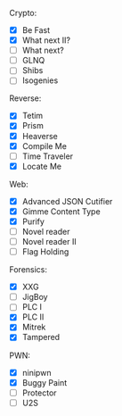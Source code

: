 Crypto:
- [x] Be Fast 
- [x] What next II? 
- [ ] What next? 
- [ ] GLNQ 
- [ ] Shibs 
- [ ] Isogenies 

Reverse:
- [x] Tetim 
- [x] Prism 
- [x] Heaverse 
- [x] Compile Me 
- [ ] Time Traveler
- [x] Locate Me 

Web:
- [x] Advanced JSON Cutifier
- [x] Gimme Content Type
- [x] Purify
- [ ] Novel reader
- [ ] Novel reader II
- [ ] Flag Holding

Forensics:
- [x] XXG
- [ ] JigBoy
- [ ] PLC I
- [x] PLC II
- [x] Mitrek
- [x] Tampered

PWN:
- [x] ninipwn
- [x] Buggy Paint
- [ ] Protector
- [ ] U2S

